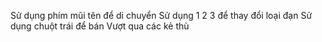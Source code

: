 Sử dụng phím mũi tên để di chuyển
Sử dụng 1 2 3 để thay đổi loại đạn
Sử dụng chuột trái để bán
Vượt qua các kẻ thù 
